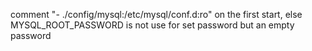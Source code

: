 comment "- ./config/mysql:/etc/mysql/conf.d:ro" on the first start, else MYSQL_ROOT_PASSWORD is not use for set password but an empty password

